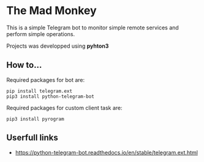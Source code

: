 # The Mad Monkey
This is a simple Telegram bot to monitor simple remote services and perform simple operations.

Projects was developped using __pyhton3__


## How to...
Required packages for bot are:
```
pip install telegram.ext
pip3 install python-telegram-bot

```

Required packages for custom client task are:
```
pip3 install pyrogram
```

## Userfull links
* https://python-telegram-bot.readthedocs.io/en/stable/telegram.ext.html